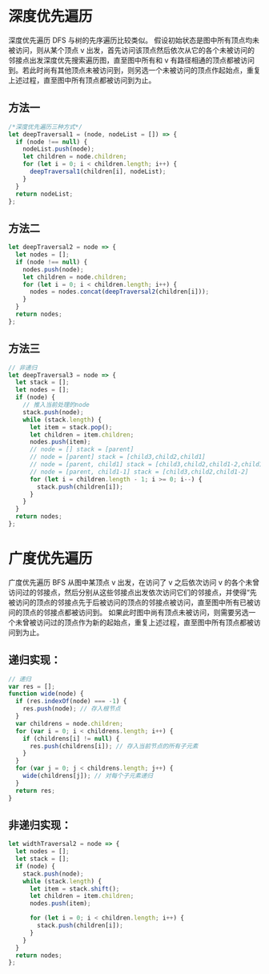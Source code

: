 <!-- @import "[TOC]" {cmd="toc" depthFrom=1 depthTo=6 orderedList=false} -->

# 深度优先遍历

深度优先遍历 DFS 与树的先序遍历比较类似。
假设初始状态是图中所有顶点均未被访问，则从某个顶点 v 出发，首先访问该顶点然后依次从它的各个未被访问的邻接点出发深度优先搜索遍历图，直至图中所有和 v 有路径相通的顶点都被访问到。若此时尚有其他顶点未被访问到，则另选一个未被访问的顶点作起始点，重复上述过程，直至图中所有顶点都被访问到为止。

## 方法一

```js
/*深度优先遍历三种方式*/
let deepTraversal1 = (node, nodeList = []) => {
  if (node !== null) {
    nodeList.push(node);
    let children = node.children;
    for (let i = 0; i < children.length; i++) {
      deepTraversal1(children[i], nodeList);
    }
  }
  return nodeList;
};
```

## 方法二

```js
let deepTraversal2 = node => {
  let nodes = [];
  if (node !== null) {
    nodes.push(node);
    let children = node.children;
    for (let i = 0; i < children.length; i++) {
      nodes = nodes.concat(deepTraversal2(children[i]));
    }
  }
  return nodes;
};
```

## 方法三

```js
// 非递归
let deepTraversal3 = node => {
  let stack = [];
  let nodes = [];
  if (node) {
    // 推入当前处理的node
    stack.push(node);
    while (stack.length) {
      let item = stack.pop();
      let children = item.children;
      nodes.push(item);
      // node = [] stack = [parent]
      // node = [parent] stack = [child3,child2,child1]
      // node = [parent, child1] stack = [child3,child2,child1-2,child1-1]
      // node = [parent, child1-1] stack = [child3,child2,child1-2]
      for (let i = children.length - 1; i >= 0; i--) {
        stack.push(children[i]);
      }
    }
  }
  return nodes;
};
```

# 广度优先遍历

广度优先遍历 BFS
从图中某顶点 v 出发，在访问了 v 之后依次访问 v 的各个未曾访问过的邻接点，然后分别从这些邻接点出发依次访问它们的邻接点，并使得“先被访问的顶点的邻接点先于后被访问的顶点的邻接点被访问，直至图中所有已被访问的顶点的邻接点都被访问到。 如果此时图中尚有顶点未被访问，则需要另选一个未曾被访问过的顶点作为新的起始点，重复上述过程，直至图中所有顶点都被访问到为止。

## 递归实现：

```js
// 递归
var res = [];
function wide(node) {
  if (res.indexOf(node) === -1) {
    res.push(node); // 存入根节点
  }
  var childrens = node.children;
  for (var i = 0; i < childrens.length; i++) {
    if (childrens[i] != null) {
      res.push(childrens[i]); // 存入当前节点的所有子元素
    }
  }
  for (var j = 0; j < childrens.length; j++) {
    wide(childrens[j]); // 对每个子元素递归
  }
  return res;
}
```

## 非递归实现：

```js
let widthTraversal2 = node => {
  let nodes = [];
  let stack = [];
  if (node) {
    stack.push(node);
    while (stack.length) {
      let item = stack.shift();
      let children = item.children;
      nodes.push(item);

      for (let i = 0; i < children.length; i++) {
        stack.push(children[i]);
      }
    }
  }
  return nodes;
};
```
